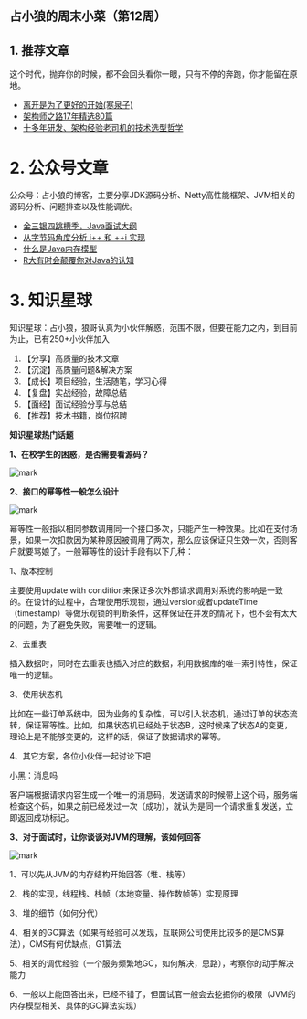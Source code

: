 ## 占小狼的周末小菜（第12周）

## 1. 推荐文章

这个时代，抛弃你的时候，都不会回头看你一眼，只有不停的奔跑，你才能留在原地。

- [离开是为了更好的开始(寒泉子)](https://mp.weixin.qq.com/s/DAbgHH57CnSspeYIjI-Plg)
- [架构师之路17年精选80篇](https://mp.weixin.qq.com/s/CIPosICgva9haqstMDIHag)
- [十多年研发、架构经验老司机的技术选型哲学](https://mp.weixin.qq.com/s/PJeCdbpILQiOc9gpQEQ9rA)



# 2. 公众号文章

公众号：占小狼的博客，主要分享JDK源码分析、Netty高性能框架、JVM相关的源码分析、问题排查以及性能调优。

- [金三银四跳槽季，Java面试大纲](http://mp.weixin.qq.com/s?__biz=MzIwMzY1OTU1NQ==&mid=2247484038&idx=1&sn=a31c83f3a132ee8fa816f7b1db3839eb&chksm=96cd42caa1bacbdc807724ab48e5ce085f368fd17c1da7f7845c8faf2f1a39138c242d0161a8&scene=21#wechat_redirect)
- [从字节码角度分析 i++ 和 ++i 实现](http://mp.weixin.qq.com/s?__biz=MzIwMzY1OTU1NQ==&mid=2247484035&idx=1&sn=e2c051894645eca7256dbd349b3f2eaa&chksm=96cd42cfa1bacbd9b55eee6441bf34181f0c4ce85589703a40cf325dcf0143cc0a6f61aea61d&scene=21#wechat_redirect)
- [什么是Java内存模型](http://mp.weixin.qq.com/s?__biz=MzIwMzY1OTU1NQ==&mid=2247484020&idx=1&sn=a6ba310fdafd6daa5a9b131eba697696&chksm=96cd4238a1bacb2e36c68c3490cb11ad1d61135cbc179118d1083a42d3c6e73aeebd86835940&scene=21#wechat_redirect)
- [R大有时会颠覆你对Java的认知](http://mp.weixin.qq.com/s?__biz=MzIwMzY1OTU1NQ==&mid=2247484029&idx=1&sn=7fa23ff347510bf3dc1b73ca4344fcbb&chksm=96cd4231a1bacb27ad4671ded67eb0f58446871d3b9f3a9d6db5f752259937ca364490d8039e&scene=21#wechat_redirect)



# 3. 知识星球



知识星球：占小狼，狼哥认真为小伙伴解惑，范围不限，但要在能力之内，到目前为止，已有250+小伙伴加入

1. 【分享】高质量的技术文章
2. 【沉淀】高质量问题&解决方案
3. 【成长】项目经验，生活随笔，学习心得 
4. 【复盘】实战经验，故障总结 
5. 【面经】面试经验分享与总结 
6. 【推荐】技术书籍，岗位招聘

**知识星球热门话题**

**1、在校学生的困惑，是否需要看源码？**

![mark](http://omi0o6pp2.bkt.clouddn.com/blog/180318/Dlc80di68F.webp)

**2、接口的幂等性一般怎么设计**

![mark](http://omi0o6pp2.bkt.clouddn.com/blog/180318/Kekm5mb01f.webp)



幂等性一般指以相同参数调用同一个接口多次，只能产生一种效果。比如在支付场景，如果一次扣款因为某种原因被调用了两次，那么应该保证只生效一次，否则客户就要骂娘了。一般幂等性的设计手段有以下几种：

1、版本控制

主要使用update with condition来保证多次外部请求调用对系统的影响是一致的。在设计的过程中，合理使用乐观锁，通过version或者updateTime（timestamp）等做乐观锁的判断条件，这样保证在并发的情况下，也不会有太大的问题，为了避免失败，需要唯一的逻辑。

2、去重表

插入数据时，同时在去重表也插入对应的数据，利用数据库的唯一索引特性，保证唯一的逻辑。

3、使用状态机

比如在一些订单系统中，因为业务的复杂性，可以引入状态机，通过订单的状态流转，保证幂等性。比如，如果状态机已经处于状态B，这时候来了状态A的变更，理论上是不能够变更的，这样的话，保证了数据请求的幂等。

4、其它方案，各位小伙伴一起讨论下吧



小黑：消息吗

客户端根据请求内容生成一个唯一的消息码，发送请求的时候带上这个码，服务端检查这个码，如果之前已经发过一次（成功），就认为是同一个请求重复发送，立即返回成功标记。

**3、对于面试时，让你谈谈对JVM的理解，该如何回答**

![mark](http://omi0o6pp2.bkt.clouddn.com/blog/180318/HH11D0akBI.webp)

1、可以先从JVM的内存结构开始回答（堆、栈等）

2、栈的实现，线程栈、栈帧（本地变量、操作数帧等）实现原理

3、堆的细节（如何分代）

4、相关的GC算法（如果有经验可以发现，互联网公司使用比较多的是CMS算法），CMS有何优缺点，G1算法

5、相关的调优经验（一个服务频繁地GC，如何解决，思路），考察你的动手解决能力

6、一般以上能回答出来，已经不错了，但面试官一般会去挖掘你的极限（JVM的内存模型相关、具体的GC算法实现）





